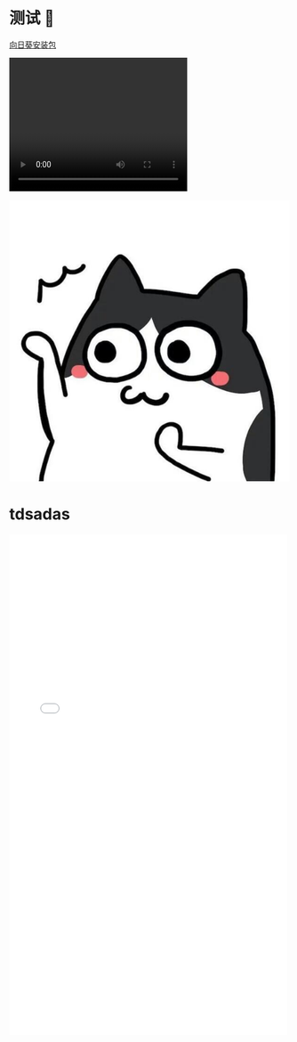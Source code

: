 # 测试 :100:
<a href="../_media/AweSun_15.8.5.21451_x64.exe" target="_blank">向日葵安装包</a>


<video src="../_media/path-selection.mp4" controls="controls" width="320" height="240"></video>

![tupian](../_media/avatar.jpg)
# tdsadas
<p>
    <div style="width:500px; height:900px;border:none;text-align:center">
		<iframe allowtransparency="yes" frameborder="0" width="100%" height="100%" src="../_media/ShaderGame/index.html"/>
	</div>
</p>